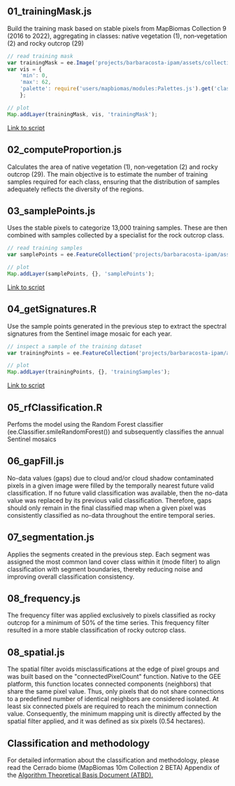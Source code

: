## 01_trainingMask.js
Build the training mask based on stable pixels from MapBiomas Collection 9 (2016 to 2022), aggregating in classes: native vegetation (1), non‑vegetation (2) and rocky outcrop (29)
```javascript
// read training mask
var trainingMask = ee.Image('projects/barbaracosta-ipam/assets/collection-2_rocky_outcrop/masks/cerrado_rockyTrainingMask_2016_2023_v1');
var vis = {
    'min': 0,
    'max': 62,
    'palette': require('users/mapbiomas/modules:Palettes.js').get('classification8')
    };

// plot 
Map.addLayer(trainingMask, vis, 'trainingMask'); 
```
[Link to script](https://code.earthengine.google.com/5f89a6f2462a800024ccd89bf8c0759b)

## 02_computeProportion.js
Calculates the area of native vegetation (1), non‑vegetation (2) and rocky outcrop (29). The main objective is to estimate the number of training samples required for each class, ensuring that the distribution of samples adequately reflects the diversity of the regions.

## 03_samplePoints.js
Uses the stable pixels to categorize 13,000 training samples. These are then combined with samples collected by a specialist for the rock outcrop class. 
```javascript
// read training samples
var samplePoints = ee.FeatureCollection('projects/barbaracosta-ipam/assets/collection-2_rocky_outcrop/sample/points/samplePoints_v1');

// plot
Map.addLayer(samplePoints, {}, 'samplePoints');
```
[Link to script](https://code.earthengine.google.com/6770cf51da0f0f4683446fb087e70da0)

## 04_getSignatures.R
Use the sample points generated in the previous step to extract the spectral signatures from the Sentinel image mosaic for each year.
```javascript
// inspect a sample of the training dataset 
var trainingPoints = ee.FeatureCollection('projects/barbaracosta-ipam/assets/collection-2_rocky_outcrop/training/v2/train_col2_rocky_2016_v2');

// plot
Map.addLayer(trainingPoints, {}, 'trainingSamples');
```
[Link to script](https://code.earthengine.google.com/3d79c9774fee697245030eae0b08bdbe)

## 05_rfClassification.R
Perfoms the model using the Random Forest classifier (ee.Classifier.smileRandomForest()) and subsequently classifies the annual Sentinel mosaics

## 06_gapFill.js
No-data values (gaps) due to cloud and/or cloud shadow contaminated pixels in a given image were filled by the temporally nearest future valid classification. If no future valid classification was available, then the no-data value was replaced by its previous valid classification. Therefore, gaps should only remain in the final classified map when a given pixel was consistently classified as no-data throughout the entire temporal series. 

## 07_segmentation.js
Applies the segments created in the previous step. Each segment was assigned the most common land cover class within it (mode filter) to align classification with segment boundaries, thereby reducing noise and improving overall classification consistency.

## 08_frequency.js
The frequency filter was applied exclusively to pixels classified as rocky outcrop for a minimum of 50% of the time series. This frequency filter resulted in a more stable classification of rocky outcrop class.

## 08_spatial.js
The spatial filter avoids misclassifications at the edge of pixel groups and was built based on the "connectedPixelCount" function. Native to the GEE platform, this function locates connected components (neighbors) that share the same pixel value. Thus, only pixels that do not share connections to a predefined number of identical neighbors are considered isolated. At least six connected pixels are required to reach the minimum connection value. Consequently, the minimum mapping unit is directly affected by the spatial filter applied, and it was defined as six pixels (0.54 hectares).

## Classification and methodology
For detailed information about the classification and methodology, please read the Cerrado biome (MapBiomas 10m Collection 2 BETA) Appendix of the [Algorithm Theoretical Basis Document (ATBD).](https://mapbiomas.org/download-dos-atbds)

